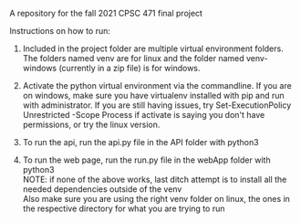 A repository for the fall 2021 CPSC 471 final project

Instructions on how to run:

1. Included in the project folder are multiple virtual environment folders. The folders named venv are for linux and the folder named venv-windows (currently in a zip file) is for windows.
2. Activate the python virtual environment via the commandline. If you are on windows, make sure you have virtualenv installed with pip and run with administrator. If you are still having issues, try Set-ExecutionPolicy Unrestricted -Scope Process if activate is saying you don't have permissions, or try the linux version.
   
3. To run the api, run the api.py file in the API folder with python3
4. To run the web page, run the run.py file in the webApp folder with python3 <br>
   NOTE: if none of the above works, last ditch attempt is to install all the needed dependencies outside of the venv <br>
   Also make sure you are using the right venv folder on linux, the ones in the respective directory for what you are trying to run
